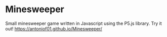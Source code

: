 # Minesweeper
Small minesweeper game written in Javascript using the P5.js library. 
Try it out! https://antoniof01.github.io/Minesweeper/
